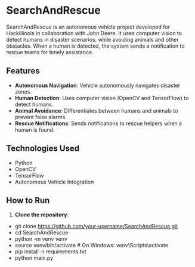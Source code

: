 # SearchAndRescue

SearchAndRescue is an autonomous vehicle project developed for HackIllinois in collaboration with John Deere. It uses computer vision to detect humans in disaster scenarios, while avoiding animals and other obstacles. When a human is detected, the system sends a notification to rescue teams for timely assistance.

## Features

- **Autonomous Navigation**: Vehicle autonomously navigates disaster zones.
- **Human Detection**: Uses computer vision (OpenCV and TensorFlow) to detect humans.
- **Animal Avoidance**: Differentiates between humans and animals to prevent false alarms.
- **Rescue Notifications**: Sends notifications to rescue helpers when a human is found.

## Technologies Used

- Python
- OpenCV
- TensorFlow
- Autonomous Vehicle Integration

## How to Run

1. **Clone the repository**:
- git clone https://github.com/your-username/SearchAndRescue.git
- cd SearchAndRescue
- python -m venv venv
- source venv/bin/activate   # On Windows: venv\Scripts\activate
- pip install -r requirements.txt
- python main.py
